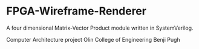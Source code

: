 # FPGA-Wireframe-Renderer
A four dimensional Matrix-Vector Product module written in SystemVerilog.

Computer Architecture project
Olin College of Engineering
Benji Pugh
